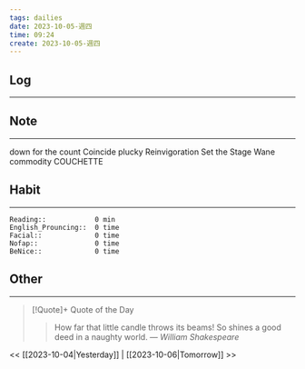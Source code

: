 ```yaml
---
tags: dailies  
date: 2023-10-05-週四
time: 09:24
create: 2023-10-05-週四
---
```


## Log
---

## Note
---
down for the count
Coincide
plucky
Reinvigoration
Set the Stage
Wane
commodity
COUCHETTE

## Habit
---
```
Reading::            0 min
English_Prouncing::  0 time
Facial::             0 time
Nofap::              0 time
BeNice::             0 time

```
## Other
---

> [!Quote]+ Quote of the Day
> > How far that little candle throws its beams! So shines a good deed in a naughty world.
> — <cite>William Shakespeare</cite>

<< [[2023-10-04|Yesterday]] | [[2023-10-06|Tomorrow]] >>